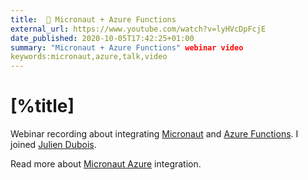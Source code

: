 ```yaml
---
title:  📼 Micronaut + Azure Functions
external_url: https://www.youtube.com/watch?v=lyHVcDpFcjE
date_published: 2020-10-05T17:42:25+01:00
summary: "Micronaut + Azure Functions" webinar video
keywords:micronaut,azure,talk,video
---
```


# [%title]

Webinar recording about integrating [Micronaut](https://micronaut.io) and [Azure Functions](https://docs.microsoft.com/en-us/azure/azure-functions/). I joined [Julien Dubois](https://twitter.com/juliendubois).

Read more about [Micronaut Azure](https://micronaut-projects.github.io/micronaut-azure/latest/guide/) integration.